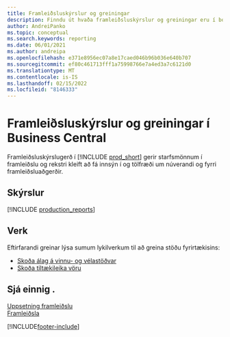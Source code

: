 ```yaml
---
title: Framleiðsluskýrslur og greiningar
description: Finndu út hvaða framleiðsluskýrslur og greiningar eru í boði í staðlaðri útgáfu Business Central til að halda utan um reksturinn.
author: AndreiPanko
ms.topic: conceptual
ms.search.keywords: reporting
ms.date: 06/01/2021
ms.author: andreipa
ms.openlocfilehash: e371e8956ec07a8e17caed046b96b036e640b707
ms.sourcegitcommit: ef80c461713fff1a75998766e7a4ed3a7c6121d0
ms.translationtype: MT
ms.contentlocale: is-IS
ms.lasthandoff: 02/15/2022
ms.locfileid: "8146333"
---
```

# <a name="production-reports-and-analytics-in-business-central"></a>Framleiðsluskýrslur og greiningar í Business Central

Framleiðsluskýrslugerð í [!INCLUDE [prod_short](includes/prod_short.md)] gerir starfsmönnum í framleiðslu og rekstri kleift að fá innsýn í og tölfræði um núverandi og fyrri framleiðsluaðgerðir.  

## <a name="reports"></a>Skýrslur
[!INCLUDE [production_reports](includes/production-reports-include.md)]

## <a name="tasks"></a>Verk

Eftirfarandi greinar lýsa sumum lykilverkum til að greina stöðu fyrirtækisins:

* [Skoða álag á vinnu- og vélastöðvar](production-how-to-view-the-load-on-work-centers.md)  
* [Skoða tiltækileika vöru](inventory-how-availability-overview.md)

## <a name="see-also"></a>Sjá einnig .

[Uppsetning framleiðslu](production-configure-production-processes.md)  
[Framleiðsla](production-manage-manufacturing.md)  

[!INCLUDE[footer-include](includes/footer-banner.md)]
